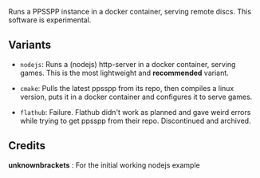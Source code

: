 Runs a PPSSPP instance in a docker container, serving remote discs.
This software is experimental.

## Variants

- `nodejs`: Runs a (nodejs) http-server in a docker container, serving games. This is the most lightweight and **recommended** variant.

- `cmake`: Pulls the latest ppsspp from its repo, then compiles a linux version, puts it in a docker container and configures it to serve games.  

- `flathub`: Failure. Flathub didn't work as planned and gave weird errors while trying to get ppsspp from their repo. Discontinued and archived.  

## Credits

**unknownbrackets** : For the initial working nodejs example
